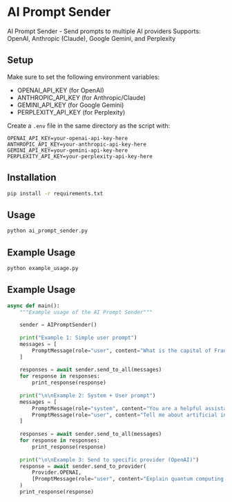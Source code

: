 # AI Prompt Sender

AI Prompt Sender - Send prompts to multiple AI providers
Supports: OpenAI, Anthropic (Claude), Google Gemini, and Perplexity

## Setup

Make sure to set the following environment variables:
- OPENAI_API_KEY (for OpenAI)
- ANTHROPIC_API_KEY (for Anthropic/Claude)
- GEMINI_API_KEY (for Google Gemini)
- PERPLEXITY_API_KEY (for Perplexity)

Create a `.env` file in the same directory as the script with:
```
OPENAI_API_KEY=your-openai-api-key-here
ANTHROPIC_API_KEY=your-anthropic-api-key-here
GEMINI_API_KEY=your-gemini-api-key-here
PERPLEXITY_API_KEY=your-perplexity-api-key-here
```

## Installation

```bash
pip install -r requirements.txt
```

## Usage

```bash
python ai_prompt_sender.py
```

## Example Usage

```bash
python example_usage.py
```

## Example Usage

```python
async def main():
    """Example usage of the AI Prompt Sender"""
    
    sender = AIPromptSender()
    
    print("Example 1: Simple user prompt")
    messages = [
        PromptMessage(role="user", content="What is the capital of France?")
    ]
    
    responses = await sender.send_to_all(messages)
    for response in responses:
        print_response(response)
    
    print("\n\nExample 2: System + User prompt")
    messages = [
        PromptMessage(role="system", content="You are a helpful assistant that responds in a pirate accent."),
        PromptMessage(role="user", content="Tell me about artificial intelligence.")
    ]
    
    responses = await sender.send_to_all(messages)
    for response in responses:
        print_response(response)
    
    print("\n\nExample 3: Send to specific provider (OpenAI)")
    response = await sender.send_to_provider(
        Provider.OPENAI,
        [PromptMessage(role="user", content="Explain quantum computing in simple terms.")]
    )
    print_response(response)
``` 